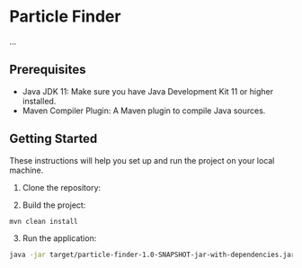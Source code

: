 # Particle Finder

...

## Prerequisites

- Java JDK 11: Make sure you have Java Development Kit 11 or higher installed.
- Maven Compiler Plugin: A Maven plugin to compile Java sources.

## Getting Started

These instructions will help you set up and run the project on your local machine.

1. Clone the repository:

2. Build the project:

```sh
mvn clean install
```

3. Run the application:

```sh
java -jar target/particle-finder-1.0-SNAPSHOT-jar-with-dependencies.jar
```